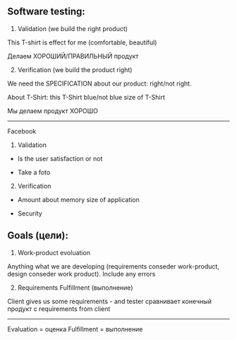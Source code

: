 ## Software testing: ##

1. Validation (we build the right product)

This T-shirt is effect for me (comfortable, beautiful)

Делаем ХОРОШИЙ/ПРАВИЛЬНЫЙ продукт

2. Verification (we build the product right)

We need the SPECIFICATION about our product: right/not right.

About T-Shirt: this T-Shirt blue/not blue
size of T-Shirt

Мы делаем продукт ХОРОШО
____

Facebook

1. Validation

- Is the user satisfaction or not

- Take a foto

2. Verification

- Amount about memory size of application

- Security

## Goals (цели): ##

1. Work-product evoluation

Anything what we are developing (requirements conseder work-product, design conseder work product). Include any errors

2. Requirements Fulfillment (выполнение)

Client gives us some requirements - and tester сравнивает конечный продукт с requirements from client
___
Evaluation = оценка
Fulfillment = выполнение
